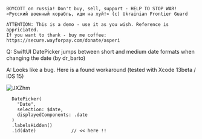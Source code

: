 ```
BOYCOTT on russia! Don't buy, sell, support - HELP TO STOP WAR!
«Русский военный корабль, иди на хуй!» (c) Ukrainian Frontier Guard

ATTENTION: This is a demo - use it as you wish. Reference is appriciated.
If you want to thank - buy me coffee: https://secure.wayforpay.com/donate/asperi
```

Q: SwiftUI DatePicker jumps between short and medium date formats when changing the date (by dr_barto)

A: Looks like a bug. Here is a found workaround (tested with Xcode 13beta / iOS 15)

![JXZhm](https://user-images.githubusercontent.com/62171579/163764357-55d55a49-f7d6-4983-8860-9b4b4904061a.gif)


      DatePicker(
        "Date",
        selection: $date,
        displayedComponents: .date
      )
      .labelsHidden()
      .id(date)             // << here !!

